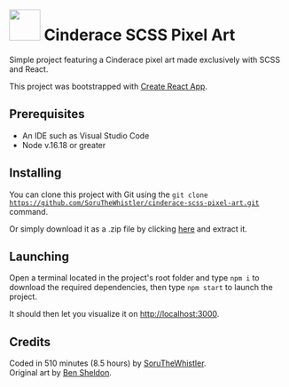 <h1><img src="https://raw.githubusercontent.com/SoruTheWhistler/cinderace-scss-pixel-art/main/public/cinderace.png" height="56px" width="56px">  Cinderace SCSS Pixel Art</h1>

<p>Simple project featuring a Cinderace pixel art made exclusively with SCSS and React.</p>

This project was bootstrapped with [Create React App](https://github.com/facebook/create-react-app).

## Prerequisites

- An IDE such as Visual Studio Code
- Node v.16.18 or greater

## Installing

You can clone this project with Git using the <code>git clone https://github.com/SoruTheWhistler/cinderace-scss-pixel-art.git</code> command.

Or simply download it as a .zip file by clicking [here](https://github.com/SoruTheSleepy/cinderace-pixel-art/archive/refs/heads/main.zip) and extract it.

## Launching

Open a terminal located in the project's root folder and type <code>npm i</code> to download the required dependencies, then type <code>npm start</code> to launch the project.

It should then let you visualize it on [http://localhost:3000](http://localhost:3000).

## Credits

Coded in 510 minutes (8.5 hours) by [SoruTheWhistler](https://github.com/SoruTheWhistler).<br/>
Original art by [Ben Sheldon](https://www.etsy.com/fr/listing/810463213/pokemon-cinderace-cross-stitch-pattern).
